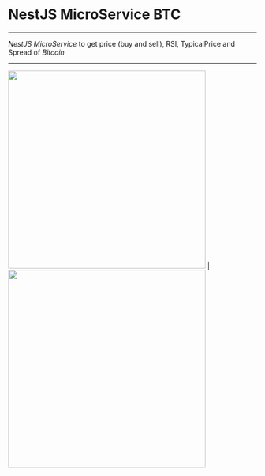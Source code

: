 # NestJS MicroService BTC

---

_NestJS MicroService_ to get price (buy and sell), RSI, TypicalPrice and Spread of _Bitcoin_

---

<img src="https://res.cloudinary.com/practicaldev/image/fetch/s--oJddeYhK--/c_imagga_scale,f_auto,fl_progressive,h_900,q_auto,w_1600/https://dev-to-uploads.s3.amazonaws.com/i/2956khrz01339gucwmp3.png" width="400"> | <img src="https://logos-marcas.com/wp-content/uploads/2020/08/Bitcoin-Logo.png" width="400">
